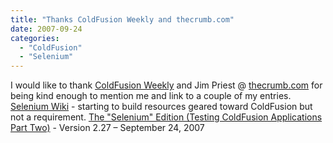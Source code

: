 ```yaml
---
title: "Thanks ColdFusion Weekly and thecrumb.com"
date: 2007-09-24
categories: 
  - "ColdFusion"
  - "Selenium"
---
```


I would like to thank [ColdFusion Weekly](http://coldfusionweekly.com/) and Jim Priest @ [thecrumb.com](http://www.thecrumb.com/) for being kind enough to mention me and link to a couple of my entries. [Selenium Wiki](http://www.thecrumb.com/wiki/Selenium) - starting to build resources geared toward ColdFusion but not a requirement. [The "Selenium" Edition (Testing ColdFusion Applications Part Two)](http://media.libsyn.com/media/coldfusionweekly/cfweekly_2.27_final.mp3) - Version 2.27 – September 24, 2007
